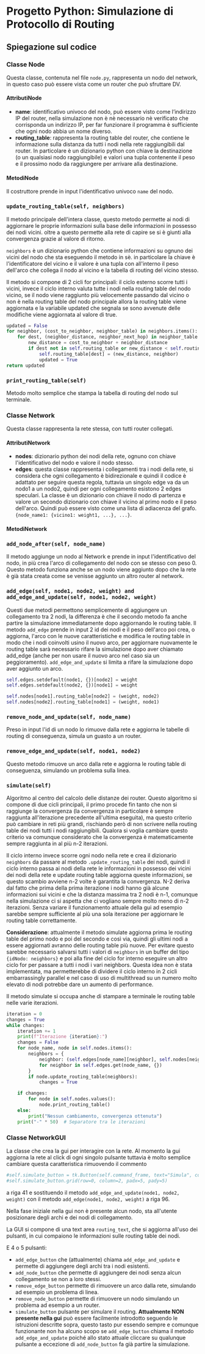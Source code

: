 # Progetto Python: Simulazione di Protocollo di Routing

## Spiegazione sul codice

### Classe Node

Questa classe, contenuta nel file `node.py`, rappresenta un nodo del network, in questo caso può essere vista come un router che può sfruttare DV.

#### AttributiNode

- **name**: identificativo univoco del nodo, può essere visto come l’indirizzo IP del router, nella simulazione non è nè necessario nè verificato che corrisponda un indirizzo IP, per far funzionare il programma è sufficiente che ogni nodo abbia un nome diverso.
- **routing_table**: rappresenta la routing table del router, che contiene le informazione sulla distanza da tutti i nodi nella rete raggiungibili dal router. In particolare è un dizionario python con chiave la destinazione (o un qualsiasi nodo raggiungibile) e valori una tupla contenente il peso e il prossimo nodo da raggiungere per arrivare alla destinazione.

#### MetodiNode

Il costruttore prende in input l'identificativo univoco `name` del nodo.

### `update_routing_table(self, neighbors)`

Il metodo principale dell'intera classe, questo metodo permette ai nodi di aggiornare le proprie informazioni sulla base delle informazioni in possesso dei nodi vicini. oltre a questo permette alla rete di capire se si è giunti alla convergenza grazie al valore di ritorno.

`neighbors` è un dizionario python che contiene informazioni su ognuno dei vicini del nodo che sta eseguendo il metodo in sè. in particolare la chiave è l'identificatore del vicino e il valore è una tupla con all'interno il peso dell'arco che collega il nodo al vicino e la tabella di routing del vicino stesso.

Il metodo si compone di 2 cicli for principali: il ciclo esterno scorre tutti i vicini, invece il ciclo interno valuta tutte i nodi nella routing table del nodo vicino, se il nodo viene raggiunto più velocemente passando dal vicino o non è nella routing table del nodo principale allora la routing table viene aggiornata e la variabile updated che segnala se sono avvenute delle modifiche viene aggiornata al valore di true.

```python
updated = False
for neighbor, (cost_to_neighbor, neighbor_table) in neighbors.items():
    for dest, (neighbor_distance, neighbor_next_hop) in neighbor_table.items():
        new_distance = cost_to_neighbor + neighbor_distance
        if dest not in self.routing_table or new_distance < self.routing_table[dest][0]:
            self.routing_table[dest] = (new_distance, neighbor)
            updated = True
return updated
```

### `print_routing_table(self)`

Metodo molto semplice che stampa la tabella di routing del nodo sul terminale.

### Classe Network

Questa classe rappresenta la rete stessa, con tutti router collegati.

#### AttributiNetwork

- **nodes**: dizionario python dei nodi della rete, ognuno con chiave l'identificativo del nodo e valore il nodo stesso.
- **edges**: questa classe rappresenta i collegamenti tra i nodi della rete, si considera che ogni collegamento è bidirezionale e quindi il codice è adattato per seguire questa regola, tuttavia un singolo edge va da un nodo1 a un nodo2, quindi per ogni collegamento esistono 2 edges speculari. La classe è un dizionario con chiave il nodo di partenza e valore un secondo dizionario con chiave il vicino al primo nodo e il peso dell'arco. Quindi può essere visto come una lista di adiacenza del grafo. `{node_name1: {vicino1: weight1, ...}, ...}`.

#### MetodiNetwork

### `add_node_after(self, node_name)`

Il metodo aggiunge un nodo al Network e prende in input l'identificativo del nodo, in più crea l'arco di collegamento del nodo con se stesso con peso 0. Questo metodo funziona anche se un nodo viene aggiunto dopo che la rete è già stata creata come se venisse aggiunto un altro router al network.

### `add_edge(self, node1, node2, weight) and add_edge_and_update(self, node1, node2, weight)`

Questi due metodi permettono semplicemente di aggiungere un collegamento tra 2 nodi, la differenza è che il secondo metodo fa anche partire la simulazione immediatamente dopo aggiornando le routing table. Il metodo `add_edge` prende in input 2 id dei nodi e il peso dell'arco poi crea, o aggiorna, l'arco con le nuove caratteristiche e modifica le routing table in modo che i nodi coinvolti usino il nuovo arco, per aggiornare nuovamente le routing table sarà necessario rifare la simulazione dopo aver chiamato add_edge (anche per non usare il nuovo arco nel caso sia un peggioramento). `add_edge_and_update` si limita a rifare la simulazione dopo aver aggiunto un arco.

```python
self.edges.setdefault(node1, {})[node2] = weight
self.edges.setdefault(node2, {})[node1] = weight

self.nodes[node1].routing_table[node2] = (weight, node2)
self.nodes[node2].routing_table[node1] = (weight, node1)
```

### `remove_node_and_update(self, node_name)`

Preso in input l'id di un nodo lo rimuove dalla rete e aggiorna le tabelle di routing di conseguenza, simula un guasto a un router.

### `remove_edge_and_update(self, node1, node2)`

Questo metodo rimuove un arco dalla rete e aggiorna le routing table di conseguenza, simulando un problema sulla linea.

### `simulate(self)`

Algoritmo al centro del calcolo delle distanze dei router. Questo algoritmo si compone di due cicli principali, il primo procede fin tanto che non si raggiunge la convergenza (la convergenza in particolare è sempre raggiunta all'iterazione precedente all'ultima eseguita), ma questo criterio può cambiare in reti più grandi, rischiando però di non scrivere nella routing table dei nodi tutti i nodi raggiungibili. Qualora si voglia cambiare questo criterio va comunque considerato che la convergenza è matematicamente sempre raggiunta in al più n-2 iterazioni.

Il ciclo interno invece scorre ogni nodo nella rete e crea il dizionario `neighbors` da passare al metodo `.update_routing_table` dei nodi, quindi il ciclo interno passa ai nodi della rete le informazioni in possesso dei vicini dei nodi della rete e update routing table aggiorna queste informazioni, se questo scambio avviene n-2 volte è garantita la convergenza. N-2 deriva dal fatto che prima della prima iterazione i nodi hanno già alcune informazioni sui vicini e che la distanza massima tra 2 nodi è n-1, comunque nella simulazione ci si aspetta che ci vogliano sempre molto meno di n-2 iterazioni. Senza variare il funzionamento attuale della gui ad esempio sarebbe sempre sufficiente al più una sola iterazione per aggiornare le routing table correttamente.

**Considerazione**: attualmente il metodo simulate aggiorna prima le routing table del primo nodo e poi del secondo e così via, quindi gli ultimi nodi a essere aggiornati avranno delle routing table più nuove. Per evitare questo sarebbe necessario salvarsi tutti i valori di `neighbors` in un buffer del tipo `{idNodo: neighbors}` e poi alla fine del ciclo for interno eseguire un altro ciclo for per passare a tutti i nodi i vari neighbors. Questa idea non è stata implementata, ma permetterebbe di dividere il ciclo interno in 2 cicli embarrassingly parallel e nel caso di uso di multithread su un numero molto elevato di nodi potrebbe dare un aumento di performance.

Il metodo simulate si occupa anche di stampare a terminale le routing table nelle varie iterazioni.

```python
iteration = 0
changes = True
while changes:
    iteration += 1
    print(f"Iterazione {iteration}:")
    changes = False
    for node_name, node in self.nodes.items():
        neighbors = {
            neighbor: (self.edges[node_name][neighbor], self.nodes[neighbor].routing_table)
            for neighbor in self.edges.get(node_name, {})
        }
        if node.update_routing_table(neighbors):
            changes = True

    if changes:
        for node in self.nodes.values():
            node.print_routing_table()
    else:
        print("Nessun cambiamento, convergenza ottenuta")
    print("-" * 50)  # Separatore tra le iterazioni
```

### Classe NetworkGUI

La classe che crea la gui per interagire con la rete. Al momento la gui aggiorna la rete al click di ogni singolo pulsante tuttavia è molto semplice cambiare questa caratteristica rimuovendo il commento

```python
#self.simulate_button = tk.Button(self.command_frame, text="Simula", command=self.simulate_network, bg=btn_color, fg=btn_fg_color, font=("Helvetica", 10, "bold"))
#self.simulate_button.grid(row=0, column=2, padx=5, pady=5)
```

a riga 41 e sostituendo il metodo `add_edge_and_update(node1, node2, weight)` con il metodo `add_edge(node1, node2, weight)` a riga 96.

Nella fase iniziale nella gui non è presente alcun nodo, sta all'utente posizionare degli archi e dei nodi di collegamento.

La GUI si compone di una text area `routing_text`, che si aggiorna all'uso dei pulsanti, in cui compaiono le informazioni sulle routing table dei nodi.

E 4 o 5 pulsanti:

- `add_edge_button` che (attualmente) chiama `add_edge_and_update` e permette di aggiungere degli archi tra i nodi esistenti.
- `add_node_button` che permette di aggiungere dei nodi senza alcun collegamento se non a loro stessi.
- `remove_edge_button` permette di rimuovere un arco dalla rete, simulando ad esempio un problema di linea.
- `remove_node_button` permette di rimuovere un nodo simulando un problema ad esempio a un router.
- `simulate_button` pulsante per simulare il routing. **Attualmente NON presente nella gui** può essere facilmente introdotto seguendo le istruzioni descritte sopra, questo tasto pur essendo sempre e comunque funzionante non ha alcuno scopo se `add_edge_button` chiama il metodo `add_edge_and_update` poiché allo stato attuale cliccare su qualunque pulsante a eccezione di `add_node_button` fa già partire la simulazione.
